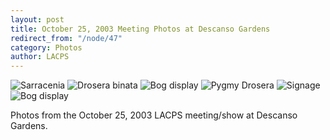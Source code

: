 ```yaml
---
layout: post
title: October 25, 2003 Meeting Photos at Descanso Gardens
redirect_from: "/node/47"
category: Photos
author: LACPS
---
```


<img src="https://lacps.net/sites/default/files/styles/large/public/meeting_photos/P1010051.jpg"  alt="Sarracenia" />

<img src="https://lacps.net/sites/default/files/styles/large/public/meeting_photos/P1010052.jpg"  alt="Drosera binata" />

<img src="https://lacps.net/sites/default/files/styles/large/public/meeting_photos/P1010053.jpg"  alt="Bog display" />

<img src="https://lacps.net/sites/default/files/styles/large/public/meeting_photos/P1010055.jpg"  alt="Pygmy Drosera" />

<img src="https://lacps.net/sites/default/files/styles/large/public/meeting_photos/P1010056.jpg"  alt="Signage" />

<img src="https://lacps.net/sites/default/files/styles/large/public/meeting_photos/P1010057.jpg"  alt="Bog display" />

Photos from the October 25, 2003 LACPS meeting/show at Descanso Gardens.
